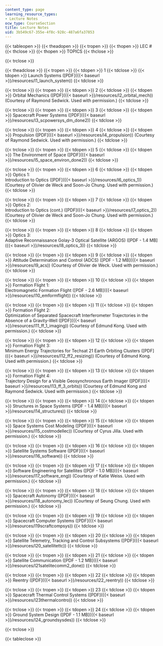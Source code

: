 ```yaml
---
content_type: page
learning_resource_types:
- Lecture Notes
ocw_type: CourseSection
title: Lecture Notes
uid: 3b549c67-355e-4f8c-928c-487a6fa37853
---
```


{{< tableopen >}}
{{< theadopen >}}
{{< tropen >}}
{{< thopen >}}
LEC #
{{< thclose >}}
{{< thopen >}}
TOPICS
{{< thclose >}}

{{< trclose >}}

{{< theadclose >}}
{{< tropen >}}
{{< tdopen >}}
1
{{< tdclose >}}
{{< tdopen >}}
Launch Systems ([PDF]({{< baseurl >}}/resources/l1_launch_system))
{{< tdclose >}}

{{< trclose >}}
{{< tropen >}}
{{< tdopen >}}
2
{{< tdclose >}}
{{< tdopen >}}
Orbital Mechanics ([PDF]({{< baseurl >}}/resources/l2_orbital_mech)) (Courtesy of Raymond Sedwick. Used with permission.)
{{< tdclose >}}

{{< trclose >}}
{{< tropen >}}
{{< tdopen >}}
3
{{< tdclose >}}
{{< tdopen >}}
Spacecraft Power Systems ([PDF]({{< baseurl >}}/resources/l3_scpowersys_dm_done2))
{{< tdclose >}}

{{< trclose >}}
{{< tropen >}}
{{< tdopen >}}
4
{{< tdclose >}}
{{< tdopen >}}
Propulsion ([PDF]({{< baseurl >}}/resources/l4_propulsion)) (Courtesy of Raymond Sedwick. Used with permission.)
{{< tdclose >}}

{{< trclose >}}
{{< tropen >}}
{{< tdopen >}}
5
{{< tdclose >}}
{{< tdopen >}}
The Environment of Space ([PDF]({{< baseurl >}}/resources/l5_space_environ_done2))
{{< tdclose >}}

{{< trclose >}}
{{< tropen >}}
{{< tdopen >}}
6
{{< tdclose >}}
{{< tdopen >}}
Optics 1:  
Introduction to Optics ([PDF]({{< baseurl >}}/resources/l6_optics_1)) (Courtesy of Olivier de Weck and Soon-Jo Chung. Used with permission.)
{{< tdclose >}}

{{< trclose >}}
{{< tropen >}}
{{< tdopen >}}
7
{{< tdclose >}}
{{< tdopen >}}
Optics 2:  
Introduction to Optics (cont.) ([PDF]({{< baseurl >}}/resources/l7_optics_2)) (Courtesy of Olivier de Weck and Soon-Jo Chung. Used with permission.)
{{< tdclose >}}

{{< trclose >}}
{{< tropen >}}
{{< tdopen >}}
8
{{< tdclose >}}
{{< tdopen >}}
Optics 3:  
Adaptive Reconnaissance Golay-3 Optical Satellite (ARGOS) ([PDF - 1.4 MB]({{< baseurl >}}/resources/l8_optics_3))
{{< tdclose >}}

{{< trclose >}}
{{< tropen >}}
{{< tdopen >}}
9
{{< tdclose >}}
{{< tdopen >}}
Attitude Determination and Control (ADCS) ([PDF - 1.2 MB]({{< baseurl >}}/resources/l9_acs)) (Courtesy of Olivier de Weck. Used with permission.)
{{< tdclose >}}

{{< trclose >}}
{{< tropen >}}
{{< tdopen >}}
10
{{< tdclose >}}
{{< tdopen >}}
Formation Flight 1:  
Electromagnetic Formation Flight ([PDF - 2.6 MB]({{< baseurl >}}/resources/l10_emformflight))
{{< tdclose >}}

{{< trclose >}}
{{< tropen >}}
{{< tdopen >}}
11
{{< tdclose >}}
{{< tdopen >}}
Formation Flight 2:  
Optimization of Separated Spacecraft Interferometer Trajectories in the Absence of a Gravity-Well ([PDF]({{< baseurl >}}/resources/l11_ff_1_imaging)) (Courtesy of Edmund Kong. Used with permission.)
{{< tdclose >}}

{{< trclose >}}
{{< tropen >}}
{{< tdopen >}}
12
{{< tdclose >}}
{{< tdopen >}}
Formation Flight 3:  
Minimum Energy Trajectories for Techsat 21 Earth Orbiting Clusters ([PDF]({{< baseurl >}}/resources/l12_ff2_resizing)) (Courtesy of Edmund Kong. Used with permission.)
{{< tdclose >}}

{{< trclose >}}
{{< tropen >}}
{{< tdopen >}}
13
{{< tdclose >}}
{{< tdopen >}}
Formation Flight 4:  
Trajectory Design for a Visible Geosynchronous Earth Imager ([PDF]({{< baseurl >}}/resources/l13_ff_3_orbits)) (Courtesy of Edmund Kong and Raymond Sedwick. Used with permission.)
{{< tdclose >}}

{{< trclose >}}
{{< tropen >}}
{{< tdopen >}}
14
{{< tdclose >}}
{{< tdopen >}}
Structures in Space Systems ([PDF - 1.4 MB]({{< baseurl >}}/resources/l14_structures))
{{< tdclose >}}

{{< trclose >}}
{{< tropen >}}
{{< tdopen >}}
15
{{< tdclose >}}
{{< tdopen >}}
Space Systems Cost Modeling ([PDF]({{< baseurl >}}/resources/l15_costmodellec)) (Courtesy of Cyrus Jilla. Used with permission.)
{{< tdclose >}}

{{< trclose >}}
{{< tropen >}}
{{< tdopen >}}
16
{{< tdclose >}}
{{< tdopen >}}
Satellite Systems Software ([PDF]({{< baseurl >}}/resources/l16_software))
{{< tdclose >}}

{{< trclose >}}
{{< tropen >}}
{{< tdopen >}}
17
{{< tdclose >}}
{{< tdopen >}}
Software Engineering for Satellites ([PDF - 1.0 MB]({{< baseurl >}}/resources/l17_software_eng)) (Courtesy of Katie Weiss. Used with permission.)
{{< tdclose >}}

{{< trclose >}}
{{< tropen >}}
{{< tdopen >}}
18
{{< tdclose >}}
{{< tdopen >}}
Spacecraft Autonomy ([PDF]({{< baseurl >}}/resources/l18_autonomy_lec)) (Courtesy of Seung Chung. Used with permission.)
{{< tdclose >}}

{{< trclose >}}
{{< tropen >}}
{{< tdopen >}}
19
{{< tdclose >}}
{{< tdopen >}}
Spacecraft Computer Systems ([PDF]({{< baseurl >}}/resources/l19scraftcompsys))
{{< tdclose >}}

{{< trclose >}}
{{< tropen >}}
{{< tdopen >}}
20
{{< tdclose >}}
{{< tdopen >}}
Satellite Telemetry, Tracking and Control Subsystems ([PDF]({{< baseurl >}}/resources/l20_satellitettc))
{{< tdclose >}}

{{< trclose >}}
{{< tropen >}}
{{< tdopen >}}
21
{{< tdclose >}}
{{< tdopen >}}
Satellite Communication ([PDF - 1.2 MB]({{< baseurl >}}/resources/l21satelitecomm2_done))
{{< tdclose >}}

{{< trclose >}}
{{< tropen >}}
{{< tdopen >}}
22
{{< tdclose >}}
{{< tdopen >}}
Reentry ([PDF]({{< baseurl >}}/resources/l22_reentry))
{{< tdclose >}}

{{< trclose >}}
{{< tropen >}}
{{< tdopen >}}
23
{{< tdclose >}}
{{< tdopen >}}
Spacecraft Thermal Control Systems ([PDF]({{< baseurl >}}/resources/l23thermalcontro))
{{< tdclose >}}

{{< trclose >}}
{{< tropen >}}
{{< tdopen >}}
24
{{< tdclose >}}
{{< tdopen >}}
Ground System Design ([PDF - 1.1 MB]({{< baseurl >}}/resources/l24_groundsysdes))
{{< tdclose >}}

{{< trclose >}}

{{< tableclose >}}